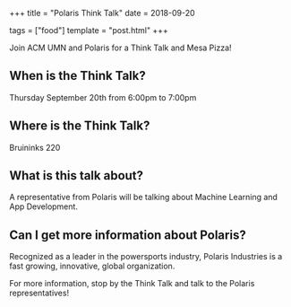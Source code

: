 +++
title = "Polaris Think Talk"
date = 2018-09-20

tags = ["food"]
template = "post.html"
+++

<!-- more -->

Join ACM UMN and Polaris for a Think Talk and Mesa Pizza!

## When is the Think Talk?
Thursday September 20th from 6:00pm to 7:00pm

## Where is the Think Talk?
Bruininks 220

## What is this talk about?
A representative from Polaris will be talking about Machine Learning and App Development.

## Can I get more information about Polaris?
Recognized as a leader in the powersports industry, Polaris Industries is a fast growing, innovative, global organization.

For more information, stop by the Think Talk and talk to the Polaris representatives!
